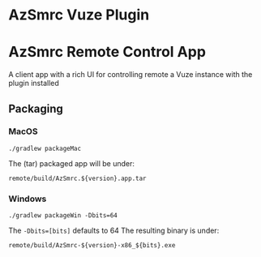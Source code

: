 # AzSmrc Vuze Plugin

# AzSmrc Remote Control App
A client app with a rich UI for controlling remote a Vuze instance with the plugin installed

## Packaging 

### MacOS

    ./gradlew packageMac
       
The (tar) packaged app will be under:
    
    remote/build/AzSmrc.${version}.app.tar
    
### Windows

    ./gradlew packageWin -Dbits=64 
    
The `-Dbits=[bits]` defaults to 64
The resulting binary is under:

    remote/build/AzSmrc-${version}-x86_${bits}.exe
    
    
            
          
